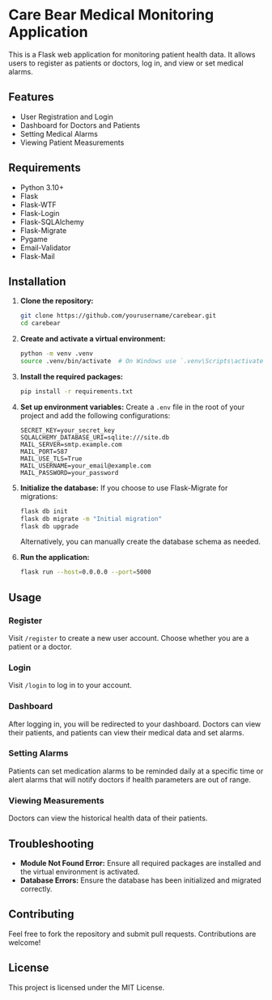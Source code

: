 # Care Bear Medical Monitoring Application

This is a Flask web application for monitoring patient health data. It allows users to register as patients or doctors, log in, and view or set medical alarms.

## Features

- User Registration and Login
- Dashboard for Doctors and Patients
- Setting Medical Alarms
- Viewing Patient Measurements

## Requirements

- Python 3.10+
- Flask
- Flask-WTF
- Flask-Login
- Flask-SQLAlchemy
- Flask-Migrate
- Pygame
- Email-Validator
- Flask-Mail

## Installation

1. **Clone the repository:**
    ```sh
    git clone https://github.com/yourusername/carebear.git
    cd carebear
    ```

2. **Create and activate a virtual environment:**
    ```sh
    python -m venv .venv
    source .venv/bin/activate  # On Windows use `.venv\Scripts\activate`
    ```

3. **Install the required packages:**
    ```sh
    pip install -r requirements.txt
    ```

4. **Set up environment variables:**
    Create a `.env` file in the root of your project and add the following configurations:
    ```env
    SECRET_KEY=your_secret_key
    SQLALCHEMY_DATABASE_URI=sqlite:///site.db
    MAIL_SERVER=smtp.example.com
    MAIL_PORT=587
    MAIL_USE_TLS=True
    MAIL_USERNAME=your_email@example.com
    MAIL_PASSWORD=your_password
    ```

5. **Initialize the database:**
    If you choose to use Flask-Migrate for migrations:
    ```sh
    flask db init
    flask db migrate -m "Initial migration"
    flask db upgrade
    ```
    Alternatively, you can manually create the database schema as needed.

6. **Run the application:**
    ```sh
    flask run --host=0.0.0.0 --port=5000
    ```

## Usage

### Register

Visit `/register` to create a new user account. Choose whether you are a patient or a doctor.

### Login

Visit `/login` to log in to your account.

### Dashboard

After logging in, you will be redirected to your dashboard. Doctors can view their patients, and patients can view their medical data and set alarms.

### Setting Alarms

Patients can set medication alarms to be reminded daily at a specific time or alert alarms that will notify doctors if health parameters are out of range.

### Viewing Measurements

Doctors can view the historical health data of their patients.

## Troubleshooting

- **Module Not Found Error:** Ensure all required packages are installed and the virtual environment is activated.
- **Database Errors:** Ensure the database has been initialized and migrated correctly.

## Contributing

Feel free to fork the repository and submit pull requests. Contributions are welcome!

## License

This project is licensed under the MIT License.
